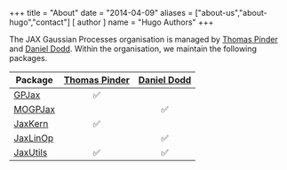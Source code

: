 +++
title = "About"
date = "2014-04-09"
aliases = ["about-us","about-hugo","contact"]
[ author ]
name = "Hugo Authors"
+++

The JAX Gaussian Processes organisation is managed by [Thomas Pinder](https://github.com/thomaspinder) and [Daniel Dodd](https://github.com/Daniel-Dodd). Within the organisation, we maintain the following packages.

<!-- {{< hoverfig src="/logos/gpjax_logo_square.png" class="gallery" hoverText="Univariate Gaussian processes with modern sparse extensions" >}} -->


| Package      | [Thomas Pinder](https://github.com/thomaspinder) | [Daniel Dodd](https://github.com/Daniel-Dodd) |
| -----------  | :-----------: | :-----------: |
| [GPJax](https://github.com/JaxGaussianProcesses/GPJax)        | ✅      |        |
| [MOGPJax](https://github.com/JaxGaussianProcesses/MOGPJax)      |         | ✅        |
| [JaxKern](https://github.com/JaxGaussianProcesses/JaxKern)      | ✅        |         |
| [JaxLinOp](https://github.com/JaxGaussianProcesses/JaxLinOp)        |    | ✅       |
| [JaxUtils](https://github.com/JaxGaussianProcesses/JaxUtils)        | ✅       | ✅       |



